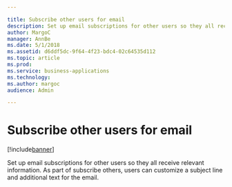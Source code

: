```yaml
---

title: Subscribe other users for email
description: Set up email subscriptions for other users so they all receive relevant information.
author: MargoC
manager: AnnBe
ms.date: 5/1/2018
ms.assetid: d6ddf5dc-9f64-4f23-bdc4-02c64535d112
ms.topic: article
ms.prod: 
ms.service: business-applications
ms.technology: 
ms.author: margoc
audience: Admin

---
```

#  Subscribe other users for email




[!include[banner](../../../includes/banner.md)]

Set up email subscriptions for other users so they all receive relevant
information. As part of subscribe others, users can customize a subject line and
additional text for the email.
